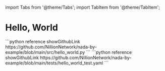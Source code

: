 import Tabs from '@theme/Tabs';
import TabItem from '@theme/TabItem';

# Hello, World

<Tabs>

<TabItem value="program" label="Nada program" default>
```python reference showGithubLink
https://github.com/NillionNetwork/nada-by-example/blob/main/src/hello_world.py
```
</TabItem>

<TabItem value="test" label="Test file">
```python reference showGithubLink
https://github.com/NillionNetwork/nada-by-example/blob/main/tests/hello_world_test.yaml
```
</TabItem>
</Tabs>
